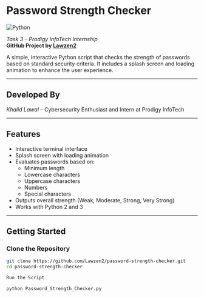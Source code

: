# Password Strength Checker

![Python](https://img.shields.io/badge/Python-2.7%20%7C%203.x-blue)

*Task 3 – Prodigy InfoTech Internship*  
**GitHub Project by [Lawzen2](https://github.com/Lawzen2)**

A simple, interactive Python script that checks the strength of passwords based on standard security criteria. It includes a splash screen and loading animation to enhance the user experience.

---

## Developed By

*Khalid Lawal* – Cybersecurity Enthusiast and Intern at Prodigy InfoTech

---

## Features

- Interactive terminal interface  
- Splash screen with loading animation  
- Evaluates passwords based on:
  - Minimum length
  - Lowercase characters
  - Uppercase characters
  - Numbers
  - Special characters  
- Outputs overall strength (Weak, Moderate, Strong, Very Strong)  
- Works with Python 2 and 3
---

## Getting Started

### Clone the Repository

```bash
git clone https://github.com/Lawzen2/password-strength-checker.git
cd password-strength-checker

Run the Script

python Password_Strength_Checker.py
